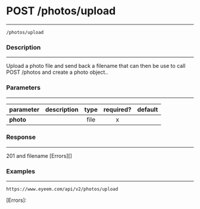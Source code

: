 # POST /photos/upload 
***
`/photos/upload `

### Description
***
Upload a photo file and send back a filename that can then be use to call POST /photos and create a photo object..

### Parameters
***

|parameter| description| type |required? |default|
|:---------|:--------------|:----------:|:------------:|:------------:|
|**photo**||file|x||

### Response
***

201 and filename
[Errors][]

### Examples
***

`https://www.eyeem.com/api/v2/photos/upload`







[Errors]: 